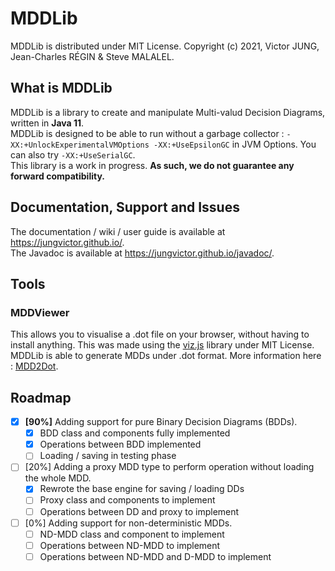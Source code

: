 # MDDLib
MDDLib is distributed under MIT License. Copyright (c) 2021, Victor JUNG, Jean-Charles RÉGIN & Steve MALALEL.

## What is MDDLib
MDDLib is a library to create and manipulate Multi-valud Decision Diagrams, written in **Java 11**.  
MDDLib is designed to be able to run without a garbage collector : `-XX:+UnlockExperimentalVMOptions -XX:+UseEpsilonGC` in JVM Options. You can also try `-XX:+UseSerialGC`.  
This library is a work in progress. **As such, we do not guarantee any forward compatibility.**

## Documentation, Support and Issues
The documentation / wiki / user guide is available at https://jungvictor.github.io/.  
The Javadoc is available at https://jungvictor.github.io/javadoc/.

## Tools

### MDDViewer
This allows you to visualise a .dot file on your browser, without having to install anything. This was made using the [viz.js](https://github.com/mdaines/viz.js) library under MIT License.  
MDDLib is able to generate MDDs under .dot format. More information here : [MDD2Dot](https://jungvictor.github.io/#/mdd2dot).


## Roadmap
- [x] **[90%]** Adding support for pure Binary Decision Diagrams (BDDs).  
  - [x] BDD class and components fully implemented
  - [x] Operations between BDD implemented
  - [ ] Loading / saving in testing phase
- [ ] [20%] Adding a proxy MDD type to perform operation without loading the whole MDD.  
  - [x] Rewrote the base engine for saving / loading DDs
  - [ ] Proxy class and components to implement
  - [ ] Operations between DD and proxy to implement 
- [ ] [0%] Adding support for non-deterministic MDDs.
  - [ ] ND-MDD class and component to implement
  - [ ] Operations between ND-MDD to implement
  - [ ] Operations between ND-MDD and D-MDD to implement
